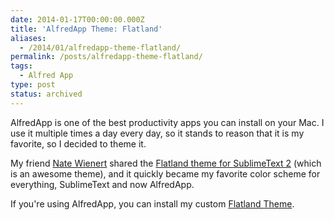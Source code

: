 ```yaml
---
date: 2014-01-17T00:00:00.000Z
title: 'AlfredApp Theme: Flatland'
aliases:
  - /2014/01/alfredapp-theme-flatland/
permalink: /posts/alfredapp-theme-flatland/
tags:
  - Alfred App
type: post
status: archived
---
```



AlfredApp is one of the best productivity apps you can install on your Mac. I use it multiple times a day every day, so it stands to reason that it is my favorite, so I decided to theme it.

My friend [Nate Wienert](https://natewienert.com/) shared the [Flatland theme for SublimeText 2](https://github.com/natew/flatland) (which is an awesome theme), and it quickly became my favorite color scheme for everything, SublimeText and now AlfredApp.

If you're using AlfredApp, you can install my custom [Flatland Theme](alfred://theme/searchForegroundColor=rgba(205,212,213,1.00)&amp;resultSubtextFontSize=0&amp;searchSelectionForegroundColor=rgba(255,255,255,1.00)&amp;separatorColor=rgba(51,51,51,1.00)&amp;resultSelectedBackgroundColor=rgba(39,100,147,1.00)&amp;shortcutColor=rgba(56,139,246,1.00)&amp;scrollbarColor=rgba(51,51,51,1.00)&amp;imageStyle=7&amp;resultSubtextFont=Monaco&amp;background=rgba(29,31,33,1.00)&amp;shortcutFontSize=2&amp;searchFontSize=4&amp;resultSubtextColor=rgba(115,115,115,1.00)&amp;searchBackgroundColor=rgba(46,50,53,1.00)&amp;name=Flatland&amp;resultTextFontSize=2&amp;resultSelectedSubtextColor=rgba(204,213,210,1.00)&amp;shortcutSelectedColor=rgba(197,212,212,1.00)&amp;widthSize=3&amp;border=rgba(48,52,55,0.77)&amp;resultTextFont=Helvetica&amp;resultTextColor=rgba(151,155,147,1.00)&amp;cornerRoundness=3&amp;searchFont=Lucida%20Grande&amp;searchPaddingSize=3&amp;credits=Chase%20Adams&amp;searchSelectionBackgroundColor=rgba(56,139,246,1.00)&amp;resultSelectedTextColor=rgba(253,254,254,1.00)&amp;resultPaddingSize=3&amp;shortcutFont=Geneva).
